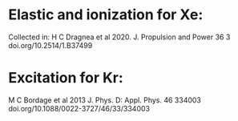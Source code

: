 # Elastic and ionization for Xe:
Collected in:
H C Dragnea et al 2020. J. Propulsion and Power 36 3
doi.org/10.2514/1.B37499

# Excitation for Kr:
M C Bordage et al 2013 J. Phys. D: Appl. Phys. 46 334003
doi.org/10.1088/0022-3727/46/33/334003
